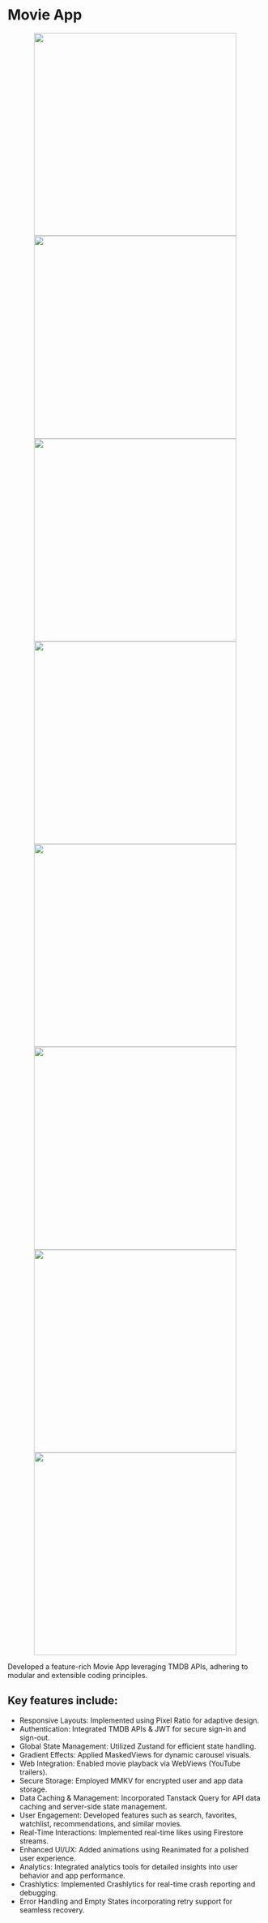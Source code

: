 # Movie App

<div align="center" style="display: inline_block">
  <img height="400em" src="https://github.com/user-attachments/assets/cb34c61b-9b89-493d-bc0b-a502182b33b4">
  <img height="400em" src="https://github.com/user-attachments/assets/efb4fc54-cfbd-4367-8e00-0a64c184ad10">
  <img height="400em" src="https://github.com/user-attachments/assets/8aa0d27c-59e3-4f11-a435-538d74f25297">
  <img height="400em" src="https://github.com/user-attachments/assets/ed84e189-c010-4158-bd8d-67a4191ab92c">
  <img height="400em" src="https://github.com/user-attachments/assets/a8ad67c6-32a7-4240-881c-cbdb73a932b9">
  <img height="400em" src="https://github.com/user-attachments/assets/2a65e216-0e5e-4582-99b0-03cc3f63078c">
  <img height="400em" src="https://github.com/user-attachments/assets/9111c960-d3b6-4411-a9eb-ff6ea370a3df">
  <img height="400em" src="https://github.com/user-attachments/assets/732a383a-580c-4c15-a4ca-3f757bb53047">
</div>

Developed a feature-rich Movie App leveraging TMDB APIs, adhering to modular and extensible coding principles.

## Key features include:

- Responsive Layouts: Implemented using Pixel Ratio for adaptive design.
- Authentication: Integrated TMDB APIs & JWT for secure sign-in and sign-out.
- Global State Management: Utilized Zustand for efficient state handling.
- Gradient Effects: Applied MaskedViews for dynamic carousel visuals.
- Web Integration: Enabled movie playback via WebViews (YouTube trailers).
- Secure Storage: Employed MMKV for encrypted user and app data storage.
- Data Caching & Management: Incorporated Tanstack Query for API data caching and server-side state management.
- User Engagement: Developed features such as search, favorites, watchlist, recommendations, and similar movies.
- Real-Time Interactions: Implemented real-time likes using Firestore streams.
- Enhanced UI/UX: Added animations using Reanimated for a polished user experience.
- Analytics: Integrated analytics tools for detailed insights into user behavior and app performance.
- Crashlytics: Implemented Crashlytics for real-time crash reporting and debugging.
- Error Handling and Empty States incorporating retry support for seamless recovery.

